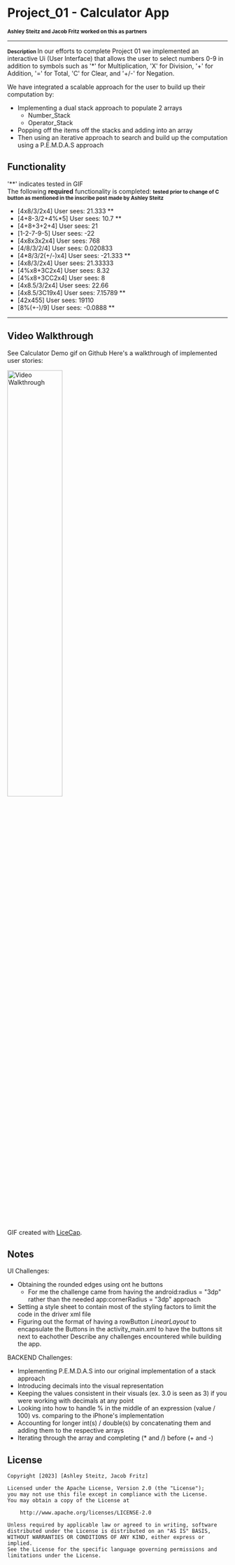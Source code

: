 # Project_01 - Calculator App
<span style="font-size: smaller;"><strong>Ashley Steitz and Jacob Fritz worked on this as partners</strong></span>

---
<span style="font-size: smaller;"><strong> Description </strong> </span>
In our efforts to complete Project 01 we implemented an interactive Ui (User Interface) that allows the user to select numbers 0-9 in addition
to symbols such as '*' for Multiplication, 'X' for Division, '+' for Addition, '=' for Total, 'C' for Clear, and '+/-' for Negation.

We have integrated a scalable approach for the user to build up their computation by:
- Implementing a dual stack approach to populate 2 arrays
  - Number_Stack
  - Operator_Stack
- Popping off the items off the stacks and adding into an array
- Then using an iterative approach to search and build up the computation using a P.E.M.D.A.S approach


## Functionality
'**' indicates tested in GIF  
The following **required** functionality is completed:
<span style="font-size: smaller;"><strong> tested prior to change of C button as mentioned in the inscribe post made by Ashley Steitz </strong></span>


* [4x8/3/2x4] User sees: 21.333 **
* [4+8-3/2+4%*5] User sees: 10.7 **
* [4+8+3+2+4] User sees: 21
* [1-2-7-9-5] User sees: -22
* [4x8x3x2x4] User sees: 768
* [4/8/3/2/4] User sees: 0.020833
* [4*8/3/2(+/-)x4] User sees: -21.333 **
* [4x8/3/2x4] User sees: 21.33333
* [4%x8+3C2x4] User sees: 8.32
* [4%x8+3CC2x4] User sees: 8
* [4x8.5/3/2x4] User sees: 22.66
* [4x8.5/3C19x4] User sees: 7.15789 **
* [42x455] User sees: 19110
* [8%(+-)/9] User sees: -0.0888 **

---
## Video Walkthrough
See Calculator Demo gif on Github
Here's a walkthrough of implemented user stories:

<img src='https://raw.github.iu.edu/jamfritz/Calculator/master/app/src/main/java/com/example/calculator/Calculator%20Demo.gif?token=GHSAT0AAAAAAAAAT6M5WZYLE4KCR2XN2GZKZH43KMA' title='Video Walkthrough' width='50%' alt='Video Walkthrough' />

GIF created with [LiceCap](http://www.cockos.com/licecap/).

## Notes
UI Challenges:
- Obtaining the rounded edges using ont he buttons 
  - For me the challenge came from having the android:radius = "3dp" rather than the needed app:cornerRadius = "3dp" approach
- Setting a style sheet to contain most of the styling factors to limit the code in the driver xml file
- Figuring out the format of having a rowButton _LinearLayout_ to encapsulate the Buttons in the activity_main.xml to have the buttons sit next to eachother
Describe any challenges encountered while building the app.

BACKEND Challenges:
- Implementing P.E.M.D.A.S into our original implementation of a stack approach
- Introducing decimals into the visual representation
- Keeping the values consistent in their visuals (ex. 3.0 is seen as 3) if you were working with decimals at any point
- Looking into how to handle % in the middle of an expression (value / 100) vs. comparing to the iPhone's implementation
- Accounting for longer int(s) / double(s) by concatenating them and adding them to the respective arrays
- Iterating through the array and completing (* and /) before (+ and -)

## License

    Copyright [2023] [Ashley Steitz, Jacob Fritz]

    Licensed under the Apache License, Version 2.0 (the "License");
    you may not use this file except in compliance with the License.
    You may obtain a copy of the License at

        http://www.apache.org/licenses/LICENSE-2.0

    Unless required by applicable law or agreed to in writing, software
    distributed under the License is distributed on an "AS IS" BASIS,
    WITHOUT WARRANTIES OR CONDITIONS OF ANY KIND, either express or implied.
    See the License for the specific language governing permissions and
    limitations under the License.
